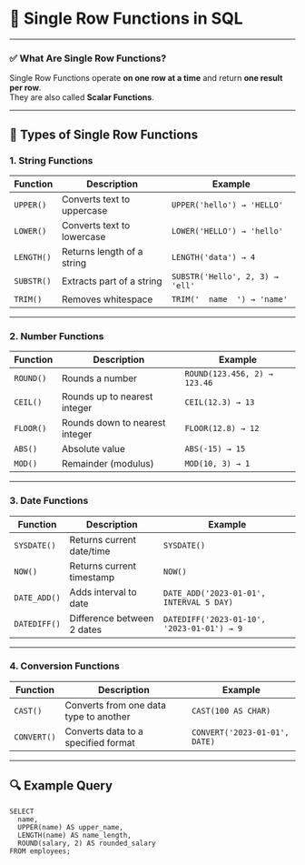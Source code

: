 # 📘 Single Row Functions in SQL

---

### ✅ What Are Single Row Functions?

Single Row Functions operate **on one row at a time** and return **one result per row**.  
They are also called **Scalar Functions**.

---

## 🔹 Types of Single Row Functions

### 1. **String Functions**
| Function     | Description                          | Example                          |
|--------------|--------------------------------------|----------------------------------|
| `UPPER()`    | Converts text to uppercase           | `UPPER('hello') → 'HELLO'`       |
| `LOWER()`    | Converts text to lowercase           | `LOWER('HELLO') → 'hello'`       |
| `LENGTH()`   | Returns length of a string           | `LENGTH('data') → 4`             |
| `SUBSTR()`   | Extracts part of a string            | `SUBSTR('Hello', 2, 3) → 'ell'`  |
| `TRIM()`     | Removes whitespace                   | `TRIM('  name  ') → 'name'`      |

---

### 2. **Number Functions**
| Function     | Description                           | Example                        |
|--------------|---------------------------------------|--------------------------------|
| `ROUND()`    | Rounds a number                       | `ROUND(123.456, 2) → 123.46`   |
| `CEIL()`     | Rounds up to nearest integer          | `CEIL(12.3) → 13`              |
| `FLOOR()`    | Rounds down to nearest integer        | `FLOOR(12.8) → 12`             |
| `ABS()`      | Absolute value                        | `ABS(-15) → 15`                |
| `MOD()`      | Remainder (modulus)                   | `MOD(10, 3) → 1`               |

---

### 3. **Date Functions**
| Function        | Description                        | Example                                  |
|-----------------|------------------------------------|------------------------------------------|
| `SYSDATE()`     | Returns current date/time          | `SYSDATE()`                              |
| `NOW()`         | Returns current timestamp          | `NOW()`                                  |
| `DATE_ADD()`    | Adds interval to date              | `DATE_ADD('2023-01-01', INTERVAL 5 DAY)` |
| `DATEDIFF()`    | Difference between 2 dates         | `DATEDIFF('2023-01-10', '2023-01-01') → 9` |

---

### 4. **Conversion Functions**
| Function     | Description                              | Example                       |
|--------------|------------------------------------------|-------------------------------|
| `CAST()`     | Converts from one data type to another   | `CAST(100 AS CHAR)`           |
| `CONVERT()`  | Converts data to a specified format      | `CONVERT('2023-01-01', DATE)` |

---

## 🔍 Example Query

```roomsql
SELECT 
  name,
  UPPER(name) AS upper_name,
  LENGTH(name) AS name_length,
  ROUND(salary, 2) AS rounded_salary
FROM employees;
```